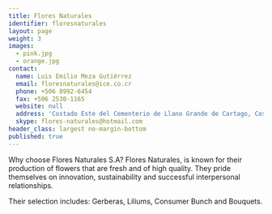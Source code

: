 ```yaml
---
title: Flores Naturales
identifier: floresnaturales
layout: page
weight: 3
images:
  - pink.jpg
  - orange.jpg
contact:
  name: Luis Emilio Meza Gutiérrez
  email: floresnaturales@ice.co.cr
  phone: +506 8992-6454
  fax: +506 2530-1165
  website: null
  address: 'Costado Este del Cementerio de Llano Grande de Cartago, Costa Rica'
  skype: flores-naturales@hotmail.com
header_class: largest no-margin-bottom
published: true
---
```

Why choose Flores Naturales S.A? Flores Naturales, is known for their production of flowers that are fresh and of high quality. They pride themselves on innovation, sustainability and successful interpersonal relationships.

Their selection includes: Gerberas, Liliums, Consumer Bunch and Bouquets.
